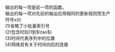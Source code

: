 输出的每一项是前一项的函数。  
输出的每一项对先前的输出应用相同的更新规则而生产  
符号x(t)  
(1)省略了小批量索引号  
(2)包含时刻(1到$\tao$)  
(3)时间代表序列中的位置  
(4)网络具有关于时间向后的连接
